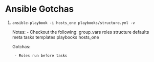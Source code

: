 # Ansible Gotchas

1. `ansible-playbook -i hosts_one playbooks/structure.yml -v`

    Notes:
        - Checkout the following:
            group_vars
            roles
                structure
                    defaults
                    meta
                    tasks
                    templates
            playbooks
            hosts_one

    Gotchas:

        - Roles run before tasks
